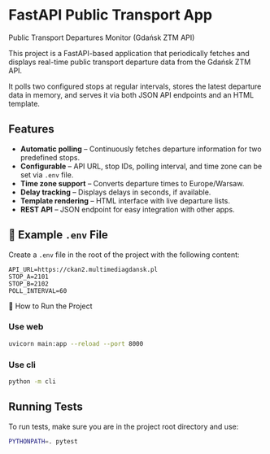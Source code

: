 # FastAPI Public Transport App

Public Transport Departures Monitor (Gdańsk ZTM API)

This project is a FastAPI-based application that periodically fetches and displays real-time public transport departure data from the Gdańsk ZTM API.

It polls two configured stops at regular intervals, stores the latest departure data in memory, and serves it via both JSON API endpoints and an HTML template.

## Features

- **Automatic polling** – Continuously fetches departure information for two predefined stops.
- **Configurable** – API URL, stop IDs, polling interval, and time zone can be set via `.env` file.
- **Time zone support** – Converts departure times to Europe/Warsaw.
- **Delay tracking** – Displays delays in seconds, if available.
- **Template rendering** – HTML interface with live departure lists.
- **REST API** – JSON endpoint for easy integration with other apps.

## 🧾 Example `.env` File

Create a `.env` file in the root of the project with the following content:

```env
API_URL=https://ckan2.multimediagdansk.pl
STOP_A=2101
STOP_B=2102
POLL_INTERVAL=60
```

🚀 How to Run the Project
### Use web
```bash
uvicorn main:app --reload --port 8000
```
### Use cli
```bash
python -m cli
```

## Running Tests

To run tests, make sure you are in the project root directory and use:

```bash
PYTHONPATH=. pytest
